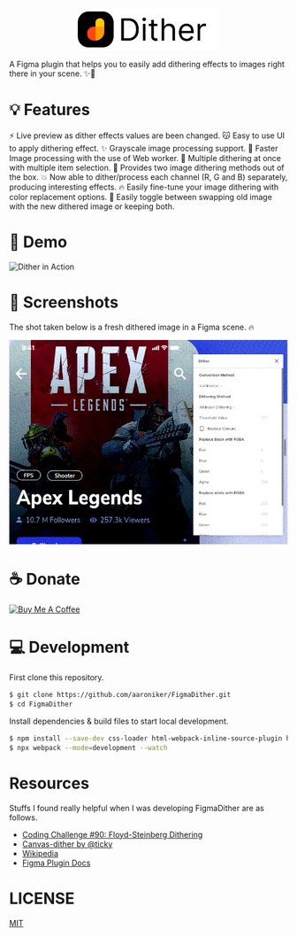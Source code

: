<img src="./fd.png" height="80" style="display: table; margin: 0 auto;"/>

A Figma plugin that helps you to easily add dithering effects to images right there in your scene. ✨🦄

# 💡 Features
⚡ Live preview as dither effects values are been changed.
😽 Easy to use UI to apply dithering effect.
✨ Grayscale image processing support.
🚀 Faster Image processing with the use of Web worker.
🙌 Multiple dithering at once with multiple item selection.
🎉 Provides two image dithering methods out of the box.
💥 Now able to dither/process each channel (R, G and B) separately, producing interesting effects.
🔥 Easily fine-tune your image dithering with color replacement options.
👀 Easily toggle between swapping old image with the new dithered image or keeping both.

# 🎥 Demo
![Dither in Action](./demo.gif)

# 📸 Screenshots
The shot taken below is a fresh dithered image in a Figma scene. 🔥

![Dithered Image 🔥](./dither-shot.png)

# ☕️ Donate
<a href="https://www.buymeacoffee.com/jwlE0N8" target="_blank"><img src="https://bmc-cdn.nyc3.digitaloceanspaces.com/BMC-button-images/custom_images/orange_img.png" alt="Buy Me A Coffee" style="height: auto !important;width: auto !important;" ></a>

# 💻 Development
First clone this repository.

```bash
$ git clone https://github.com/aaroniker/FigmaDither.git
$ cd FigmaDither
```
Install dependencies & build files to start local development.

```bash
$ npm install --save-dev css-loader html-webpack-inline-source-plugin html-webpack-plugin style-loader ts-loader typescript url-loader webpack webpack-cli raw-loader
$ npx webpack --mode=development --watch
```

# Resources
Stuffs I found really helpful when I was developing FigmaDither are as follows.
- [Coding Challenge #90: Floyd-Steinberg Dithering](https://www.youtube.com/watch?v=0L2n8Tg2FwI)
- [Canvas-dither by @ticky](https://github.com/ticky/canvas-dither)
- [Wikipedia](https://en.wikipedia.org/wiki/Dither)
- [Figma Plugin Docs](https://www.figma.com/plugin-docs/intro/)

# LICENSE
[MIT](./LICENSE.md)
